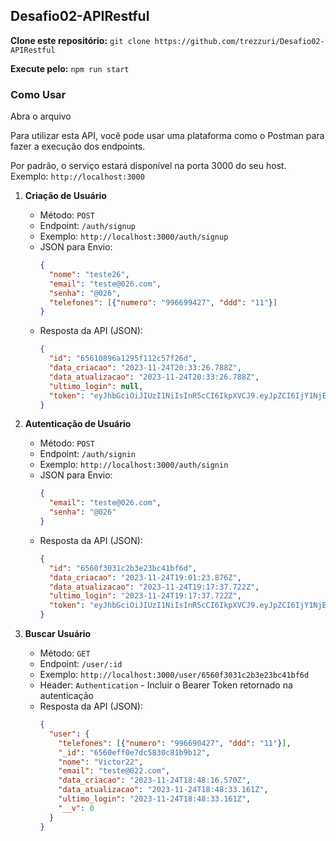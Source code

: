 ## Desafio02-APIRestful

**Clone este repositório:**
```git clone https://github.com/trezzuri/Desafio02-APIRestful```

**Execute pelo:**
```npm run start```

### Como Usar

Abra o arquivo 

Para utilizar esta API, você pode usar uma plataforma como o Postman para fazer a execução dos endpoints.

Por padrão, o serviço estará disponível na porta 3000 do seu host. Exemplo: `http://localhost:3000`

1. **Criação de Usuário**
   - Método: `POST`
   - Endpoint: `/auth/signup`
   - Exemplo: `http://localhost:3000/auth/signup`
   - JSON para Envio:
     ```json
     {
       "nome": "teste26",
       "email": "teste@026.com",
       "senha": "@026",
       "telefones": [{"numero": "996699427", "ddd": "11"}]
     }
     ```
   - Resposta da API (JSON):
     ```json
     {
       "id": "65610896a1295f112c57f26d",
       "data_criacao": "2023-11-24T20:33:26.788Z",
       "data_atualizacao": "2023-11-24T20:33:26.788Z",
       "ultimo_login": null,
       "token": "eyJhbGciOiJIUzI1NiIsInR5cCI6IkpXVCJ9.eyJpZCI6IjY1NjEwODk2YTEyOTVmMTEyYzU3ZjI2ZCIsImlhdCI6MTcwMDg1ODAwNn0.VirFZcIlBgeGypPQw9rCn2lY3PfBdwMrA9568s5CiKY"
     }
     ```

2. **Autenticação de Usuário**
   - Método: `POST`
   - Endpoint: `/auth/signin`
   - Exemplo: `http://localhost:3000/auth/signin`
   - JSON para Envio:
     ```json
     {
       "email": "teste@026.com",
       "senha": "@026"
     }
     ```
   - Resposta da API (JSON):
     ```json
     {
       "id": "6560f3031c2b3e23bc41bf6d",
       "data_criacao": "2023-11-24T19:01:23.876Z",
       "data_atualizacao": "2023-11-24T19:17:37.722Z",
       "ultimo_login": "2023-11-24T19:17:37.722Z",
       "token": "eyJhbGciOiJIUzI1NiIsInR5cCI6IkpXVCJ9.eyJpZCI6IjY1NjBmMzAzMWMyYjNlMjNiYzQxYmY2ZCIsImlhdCI6MTcwMDg1MzQ1N30.554Riqz_Rf5weWei2JSzR1ogo8UBfzwvJglrUNcmopc"
     }
     ```

3. **Buscar Usuário**
   - Método: `GET`
   - Endpoint: `/user/:id`
   - Exemplo: `http://localhost:3000/user/6560f3031c2b3e23bc41bf6d`
   - Header: `Authentication` - Incluir o Bearer Token retornado na autenticação
   - Resposta da API (JSON):
     ```json
     {
       "user": {
         "telefones": [{"numero": "996690427", "ddd": "11"}],
         "_id": "6560eff0e7dc5830c81b9b12",
         "nome": "Victor22",
         "email": "teste@022.com",
         "data_criacao": "2023-11-24T18:48:16.570Z",
         "data_atualizacao": "2023-11-24T18:48:33.161Z",
         "ultimo_login": "2023-11-24T18:48:33.161Z",
         "__v": 0
       }
     }
     ```
